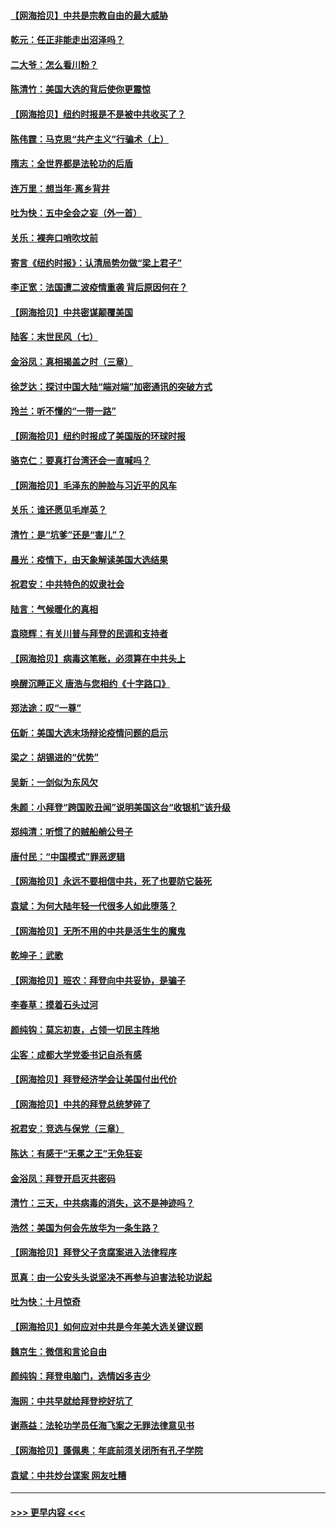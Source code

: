 #### [【网海拾贝】中共是宗教自由的最大威胁](../pages/nsc993/n12516879.md?t=11011602) 
#### [乾元：任正非能走出沼泽吗？](../pages/nsc993/n12515831.md?t=11011602) 
#### [二大爷：怎么看川粉？](../pages/nsc993/n12515820.md?t=11011602) 
#### [陈清竹：美国大选的背后使你更震惊](../pages/nsc993/n12515589.md?t=11011602) 
#### [【网海拾贝】纽约时报是不是被中共收买了？](../pages/nsc993/n12515122.md?t=11011602) 
#### [陈伟霆：马克思“共产主义”行骗术（上）](../pages/nsc993/n12510217.md?t=11011602) 
#### [隋志：全世界都是法轮功的后盾](../pages/nsc993/n12510636.md?t=11011602) 
#### [连万里：想当年‧离乡背井](../pages/nsc993/n12510623.md?t=11011602) 
#### [吐为快：五中全会之妄（外一首）](../pages/nsc993/n12510470.md?t=11011602) 
#### [关乐：裸奔口哨吹坟前](../pages/nsc993/n12510403.md?t=11011602) 
#### [寄言《纽约时报》：认清局势勿做“梁上君子”](../pages/nsc993/n12510042.md?t=11011602) 
#### [李正宽：法国遭二波疫情重袭 背后原因何在？](../pages/nsc993/n12509971.md?t=11011602) 
#### [【网海拾贝】中共密谋颠覆美国](../pages/nsc993/n12509816.md?t=11011602) 
#### [陆客：末世民风（七）](../pages/nsc993/n12507822.md?t=11011602) 
#### [金浴凤：真相揭盖之时（三章）](../pages/nsc993/n12507804.md?t=11011602) 
#### [徐芝达：探讨中国大陆“端对端”加密通讯的突破方式](../pages/nsc993/n12507682.md?t=11011602) 
#### [玲兰：听不懂的“一带一路”](../pages/nsc993/n12507669.md?t=11011602) 
#### [【网海拾贝】纽约时报成了美国版的环球时报](../pages/nsc993/n12507053.md?t=11011602) 
#### [骆克仁：要真打台湾还会一直喊吗？](../pages/nsc993/n12506843.md?t=11011602) 
#### [【网海拾贝】毛泽东的肿脸与习近平的风车](../pages/nsc993/n12504537.md?t=11011602) 
#### [关乐：谁还愿见毛岸英？](../pages/nsc993/n12503866.md?t=11011602) 
#### [清竹：是“坑爹”还是“害儿”？](../pages/nsc993/n12503034.md?t=11011602) 
#### [晨光：疫情下，由天象解读美国大选结果](../pages/nsc993/n12502536.md?t=11011602) 
#### [祝君安：中共特色的奴隶社会](../pages/nsc993/n12501529.md?t=11011602) 
#### [陆言：气候暖化的真相](../pages/nsc993/n12501183.md?t=11011602) 
#### [袁晓辉：有关川普与拜登的民调和支持者](../pages/nsc993/n12500433.md?t=11011602) 
#### [【网海拾贝】病毒这笔账，必须算在中共头上](../pages/nsc993/n12500320.md?t=11011602) 
#### [唤醒沉睡正义 唐浩与您相约《十字路口》](../pages/nsc993/n12497980.md?t=11011602) 
#### [郑法途：叹“一尊”](../pages/nsc993/n12498837.md?t=11011602) 
#### [伍新：美国大选末场辩论疫情问题的启示](../pages/nsc993/n12498829.md?t=11011602) 
#### [梁之：胡锡进的“优势”](../pages/nsc993/n12498780.md?t=11011602) 
#### [吴新：一剑似为东风欠](../pages/nsc993/n12498772.md?t=11011602) 
#### [朱颜：小拜登“跨国败丑闻”说明美国这台“收银机”该升级](../pages/nsc993/n12498731.md?t=11011602) 
#### [郑纯清：听惯了的贼船艄公号子](../pages/nsc993/n12498721.md?t=11011602) 
#### [唐付民：“中国模式”罪恶逻辑](../pages/nsc993/n12498310.md?t=11011602) 
#### [【网海拾贝】永远不要相信中共，死了也要防它装死](../pages/nsc993/n12498162.md?t=11011602) 
#### [袁斌：为何大陆年轻一代很多人如此堕落？](../pages/nsc993/n12495696.md?t=11011602) 
#### [【网海拾贝】无所不用的中共是活生生的魔鬼](../pages/nsc993/n12495621.md?t=11011602) 
#### [乾坤子：武歌](../pages/nsc993/n12493391.md?t=11011602) 
#### [【网海拾贝】班农：拜登向中共妥协，是骗子](../pages/nsc993/n12492877.md?t=11011602) 
#### [李春草：摸着石头过河](../pages/nsc993/n12491121.md?t=11011602) 
#### [颜纯钩：莫忘初衷，占领一切民主阵地](../pages/nsc993/n12490965.md?t=11011602) 
#### [尘客：成都大学党委书记自杀有感](../pages/nsc993/n12490950.md?t=11011602) 
#### [【网海拾贝】拜登经济学会让美国付出代价](../pages/nsc993/n12489662.md?t=11011602) 
#### [【网海拾贝】中共的拜登总统梦碎了](../pages/nsc993/n12487896.md?t=11011602) 
#### [祝君安：竞选与保党（三章）](../pages/nsc993/n12487258.md?t=11011602) 
#### [陈达：有感于“无冕之王”无免狂妄](../pages/nsc993/n12485133.md?t=11011602) 
#### [金浴凤：拜登开启灭共密码](../pages/nsc993/n12485125.md?t=11011602) 
#### [清竹：三天，中共病毒的消失，这不是神迹吗？](../pages/nsc993/n12485027.md?t=11011602) 
#### [浩然：美国为何会先放华为一条生路？](../pages/nsc993/n12484997.md?t=11011602) 
#### [【网海拾贝】拜登父子贪腐案进入法律程序](../pages/nsc993/n12484957.md?t=11011602) 
#### [觅真：由一公安头头说坚决不再参与迫害法轮功说起](../pages/nsc993/n12484212.md?t=11011602) 
#### [吐为快：十月惊奇](../pages/nsc993/n12484172.md?t=11011602) 
#### [【网海拾贝】如何应对中共是今年美大选关键议题](../pages/nsc993/n12483755.md?t=11011602) 
#### [魏京生：微信和言论自由](../pages/nsc993/n12483372.md?t=11011602) 
#### [颜纯钩：拜登电脑门，选情凶多吉少](../pages/nsc993/n12482666.md?t=11011602) 
#### [海网：中共早就给拜登挖好坑了](../pages/nsc993/n12482660.md?t=11011602) 
#### [谢燕益：法轮功学员任海飞案之无罪法律意见书](../pages/nsc993/n12482512.md?t=11011602) 
#### [【网海拾贝】蓬佩奥：年底前须关闭所有孔子学院](../pages/nsc993/n12482443.md?t=11011602) 
#### [袁斌：中共炒台谍案 网友吐糟](../pages/nsc993/n12481564.md?t=11011602) 

----
#### [ >>> 更早内容 <<< ](../indexes/nsc993-earlier.md)
